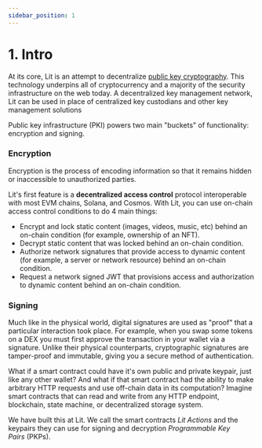 ```yaml
---
sidebar_position: 1
---
```


# 1. Intro
At its core, Lit is an attempt to decentralize [public key cryptography](https://www.cloudflare.com/learning/ssl/how-does-public-key-encryption-work/). This technology underpins all of cryptocurrency and a majority of the security infrastructure on the web today. A decentralized key management network, Lit can be used in place of centralized key custodians and other key management solutions

Public key infrastructure (PKI) powers two main "buckets" of functionality: encryption and signing.

### **Encryption**

Encryption is the process of encoding information so that it remains hidden or inaccessible to unauthorized parties.

Lit's first feature is a **decentralized access control** protocol interoperable with most EVM chains, Solana, and Cosmos. With Lit, you can use on-chain access control conditions to do 4 main things:

- Encrypt and lock static content (images, videos, music, etc) behind an on-chain condition (for example, ownership of an NFT).
- Decrypt static content that was locked behind an on-chain condition.
- Authorize network signatures that provide access to dynamic content (for example, a server or network resource) behind an on-chain condition.
- Request a network signed JWT that provisions access and authorization to dynamic content behind an on-chain condition.

### **Signing**

Much like in the physical world, digital signatures are used as "proof" that a particular interaction took place. For example, when you swap some tokens on a DEX you must first approve the transaction in your wallet via a signature. Unlike their physical counterparts, cryptographic signatures are tamper-proof and immutable, giving you a secure method of authentication.

What if a smart contract could have it's own public and private keypair, just like any other wallet? And what if that smart contract had the ability to make arbitrary HTTP requests and use off-chain data in its computation? Imagine smart contracts that can read and write from any HTTP endpoint, blockchain, state machine, or decentralized storage system.

We have built this at Lit. We call the smart contracts *Lit Actions* and the keypairs they can use for signing and decryption *Programmable Key Pairs* (PKPs).
